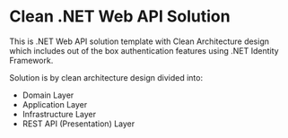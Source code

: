 # Clean .NET Web API Solution

This is .NET Web API solution template with Clean Architecture design which includes out of the box authentication features using .NET Identity Framework.

Solution is by clean architecture design divided into:

- Domain Layer
- Application Layer
- Infrastructure Layer
- REST API (Presentation) Layer
